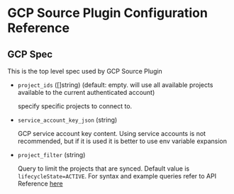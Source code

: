 # GCP Source Plugin Configuration Reference

## GCP Spec

This is the top level spec used by GCP Source Plugin

- `project_ids` ([]string) (default: empty. will use all available projects available to the current authenticated account)

  specify specific projects to connect to.

- `service_account_key_json` (string)

  GCP service account key content. Using service accounts is not recommended, but if it is used it is better to use env variable expansion

- `project_filter` (string)

  Query to limit the projects that are synced. Default value is `lifecycleState=ACTIVE`. For syntax and example queries refer to API Reference [here](https://cloud.google.com/resource-manager/reference/rest/v1/projects/list#google.cloudresourcemanager.v1.Projects.ListProjects)
